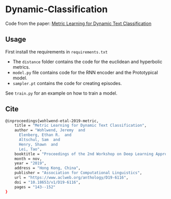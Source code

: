 # Dynamic-Classification

Code from the paper:
[Metric Learning for Dynamic Text Classification](https://arxiv.org/abs/1911.01026)

## Usage

First install the requirements in `requirements.txt`

- The `distance` folder contains the code for the euclidean and hyperbolic metrics.
- `model.py` file contains code for the RNN encoder and the Prototypical model.
- `sampler.pt` contains the code for creating episodes.

See `train.py` for an example on how to train a model.

## Cite

```sh
@inproceedings{wohlwend-etal-2019-metric,
    title = "Metric Learning for Dynamic Text Classification",
    author = "Wohlwend, Jeremy  and
      Elenberg, Ethan R.  and
      Altschul, Sam  and
      Henry, Shawn  and
      Lei, Tao",
    booktitle = "Proceedings of the 2nd Workshop on Deep Learning Approaches for Low-Resource NLP (DeepLo 2019)",
    month = nov,
    year = "2019",
    address = "Hong Kong, China",
    publisher = "Association for Computational Linguistics",
    url = "https://www.aclweb.org/anthology/D19-6116",
    doi = "10.18653/v1/D19-6116",
    pages = "143--152"
}
```

